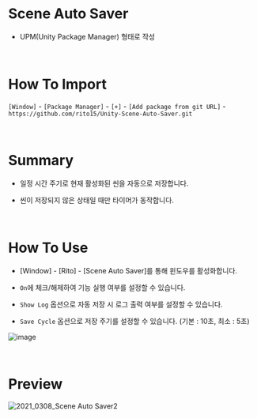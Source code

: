 # Scene Auto Saver

- UPM(Unity Package Manager) 형태로 작성

<br>

# How To Import

`[Window]` - `[Package Manager]` - `[+]` - `[Add package from git URL]` - `https://github.com/rito15/Unity-Scene-Auto-Saver.git`

<br>

# Summary

- 일정 시간 주기로 현재 활성화된 씬을 자동으로 저장합니다.

- 씬이 저장되지 않은 상태일 때만 타이머가 동작합니다.

<br>

# How To Use

- [Window] - [Rito] - [Scene Auto Saver]를 통해 윈도우를 활성화합니다.

- `On`에 체크/해제하여 기능 실행 여부를 설정할 수 있습니다.
- `Show Log` 옵션으로 자동 저장 시 로그 출력 여부를 설정할 수 있습니다.
- `Save Cycle` 옵션으로 저장 주기를 설정할 수 있습니다. (기본 : 10초, 최소 : 5초)

![image](https://user-images.githubusercontent.com/42164422/110288473-67e5e200-802b-11eb-9d2f-4ab392e77f6d.png)

<br>

# Preview

![2021_0308_Scene Auto Saver2](https://user-images.githubusercontent.com/42164422/110287071-48e65080-8029-11eb-8832-80ba04d7816e.gif)


